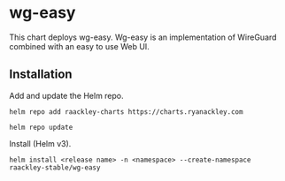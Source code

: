# wg-easy

This chart deploys wg-easy. Wg-easy is an implementation of WireGuard combined with an easy to use Web UI.

## Installation

Add and update the Helm repo.

```
helm repo add raackley-charts https://charts.ryanackley.com
```

```
helm repo update
```

Install (Helm v3).

```
helm install <release name> -n <namespace> --create-namespace raackley-stable/wg-easy
```
